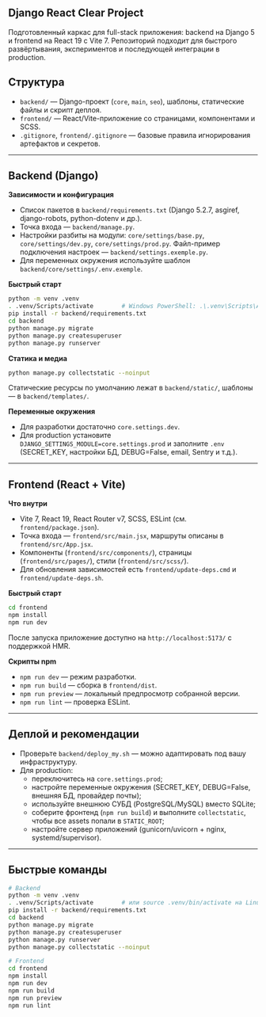 ## Django React Clear Project

Подготовленный каркас для full-stack приложения: backend на Django 5 и frontend на React 19 с Vite 7. Репозиторий подходит для быстрого развёртывания, экспериментов и последующей интеграции в production.

## Структура
- `backend/` — Django-проект (`core`, `main`, `seo`), шаблоны, статические файлы и скрипт деплоя.
- `frontend/` — React/Vite-приложение со страницами, компонентами и SCSS.
- `.gitignore`, `frontend/.gitignore` — базовые правила игнорирования артефактов и секретов.

---

## Backend (Django)

**Зависимости и конфигурация**
- Список пакетов в `backend/requirements.txt` (Django 5.2.7, asgiref, django-robots, python-dotenv и др.).
- Точка входа — `backend/manage.py`.
- Настройки разбиты на модули: `core/settings/base.py`, `core/settings/dev.py`, `core/settings/prod.py`. Файл-пример подключения настроек — `backend/settings.exemple.py`.
- Для переменных окружения используйте шаблон `backend/core/settings/.env.exemple`.

**Быстрый старт**
```bash
python -m venv .venv
. .venv/Scripts/activate        # Windows PowerShell: .\.venv\Scripts\Activate.ps1
pip install -r backend/requirements.txt
cd backend
python manage.py migrate
python manage.py createsuperuser
python manage.py runserver
```

**Статика и медиа**
```bash
python manage.py collectstatic --noinput
```
Статические ресурсы по умолчанию лежат в `backend/static/`, шаблоны — в `backend/templates/`.

**Переменные окружения**
- Для разработки достаточно `core.settings.dev`.
- Для production установите `DJANGO_SETTINGS_MODULE=core.settings.prod` и заполните `.env` (SECRET_KEY, настройки БД, DEBUG=False, email, Sentry и т.д.).

---

## Frontend (React + Vite)

**Что внутри**
- Vite 7, React 19, React Router v7, SCSS, ESLint (см. `frontend/package.json`).
- Точка входа — `frontend/src/main.jsx`, маршруты описаны в `frontend/src/App.jsx`.
- Компоненты (`frontend/src/components/`), страницы (`frontend/src/pages/`), стили (`frontend/src/scss/`).
- Для обновления зависимостей есть `frontend/update-deps.cmd` и `frontend/update-deps.sh`.

**Быстрый старт**
```bash
cd frontend
npm install
npm run dev
```
После запуска приложение доступно на `http://localhost:5173/` с поддержкой HMR.

**Скрипты npm**
- `npm run dev` — режим разработки.
- `npm run build` — сборка в `frontend/dist`.
- `npm run preview` — локальный предпросмотр собранной версии.
- `npm run lint` — проверка ESLint.

---

## Деплой и рекомендации
- Проверьте `backend/deploy_my.sh` — можно адаптировать под вашу инфраструктуру.
- Для production:
  - переключитесь на `core.settings.prod`;
  - настройте переменные окружения (SECRET_KEY, DEBUG=False, внешняя БД, провайдер почты);
  - используйте внешнюю СУБД (PostgreSQL/MySQL) вместо SQLite;
  - соберите фронтенд (`npm run build`) и выполните `collectstatic`, чтобы все assets попали в `STATIC_ROOT`;
  - настройте сервер приложений (gunicorn/uvicorn + nginx, systemd/supervisor).

---

## Быстрые команды
```bash
# Backend
python -m venv .venv
. .venv/Scripts/activate        # или source .venv/bin/activate на Linux/Mac
pip install -r backend/requirements.txt
cd backend
python manage.py migrate
python manage.py createsuperuser
python manage.py runserver
python manage.py collectstatic --noinput

# Frontend
cd frontend
npm install
npm run dev
npm run build
npm run preview
npm run lint
```
